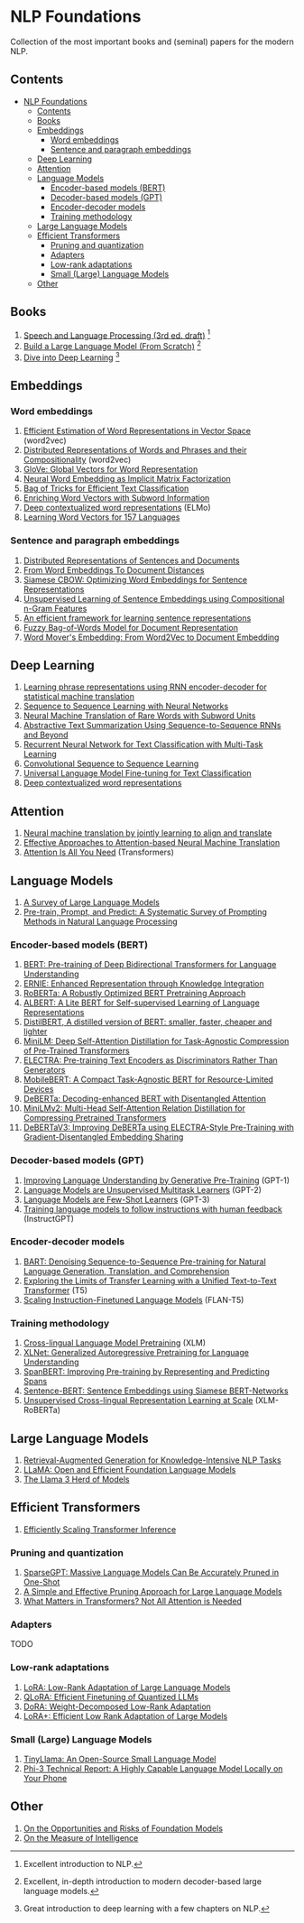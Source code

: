 # NLP Foundations

Collection of the most important books and (seminal) papers for the modern NLP.

## Contents

- [NLP Foundations](#nlp-foundations)
  - [Contents](#contents)
  - [Books](#books)
  - [Embeddings](#embeddings)
    - [Word embeddings](#word-embeddings)
    - [Sentence and paragraph embeddings](#sentence-and-paragraph-embeddings)
  - [Deep Learning](#deep-learning)
  - [Attention](#attention)
  - [Language Models](#language-models)
    - [Encoder-based models (BERT)](#encoder-based-models-bert)
    - [Decoder-based models (GPT)](#decoder-based-models-gpt)
    - [Encoder-decoder models](#encoder-decoder-models)
    - [Training methodology](#training-methodology)
  - [Large Language Models](#large-language-models)
  - [Efficient Transformers](#efficient-transformers)
    - [Pruning and quantization](#pruning-and-quantization)
    - [Adapters](#adapters)
    - [Low-rank adaptations](#low-rank-adaptations)
    - [Small (Large) Language Models](#small-large-language-models)
  - [Other](#other)

## Books

1. [Speech and Language Processing (3rd ed. draft)](https://web.stanford.edu/~jurafsky/slp3/) [^1]
2. [Build a Large Language Model (From Scratch)](https://github.com/rasbt/LLMs-from-scratch) [^2]
3. [Dive into Deep Learning](https://d2l.ai) [^3]

[^1]: Excellent introduction to NLP.
[^2]: Excellent, in-depth introduction to modern decoder-based large language models.
[^3]: Great introduction to deep learning with a few chapters on NLP.

## Embeddings

### Word embeddings

1. [Efficient Estimation of Word Representations in Vector Space](https://arxiv.org/abs/1301.3781) (word2vec)
2. [Distributed Representations of Words and Phrases and their Compositionality](https://arxiv.org/abs/1310.4546) (word2vec)
3. [GloVe: Global Vectors for Word Representation](https://aclanthology.org/D14-1162/)
4. [Neural Word Embedding as Implicit Matrix Factorization](https://papers.nips.cc/paper_files/paper/2014/hash/feab05aa91085b7a8012516bc3533958-Abstract.html)
5. [Bag of Tricks for Efficient Text Classification](https://arxiv.org/abs/1607.01759)
6. [Enriching Word Vectors with Subword Information](https://arxiv.org/abs/1607.04606)
7. [Deep contextualized word representations](https://arxiv.org/abs/1802.05365) (ELMo)
8. [Learning Word Vectors for 157 Languages](https://arxiv.org/abs/1802.06893)

### Sentence and paragraph embeddings

1. [Distributed Representations of Sentences and Documents](https://arxiv.org/abs/1405.4053)
2. [From Word Embeddings To Document Distances](https://proceedings.mlr.press/v37/kusnerb15.html)
3. [Siamese CBOW: Optimizing Word Embeddings for Sentence Representations](https://arxiv.org/abs/1606.04640)
4. [Unsupervised Learning of Sentence Embeddings using Compositional n-Gram Features](https://arxiv.org/abs/1703.02507)
5. [An efficient framework for learning sentence representations](https://arxiv.org/abs/1803.02893)
6. [Fuzzy Bag-of-Words Model for Document Representation](https://ieeexplore.ieee.org/document/7891009)
7. [Word Mover's Embedding: From Word2Vec to Document Embedding](https://arxiv.org/abs/1811.01713)

## Deep Learning

1. [Learning phrase representations using RNN encoder-decoder for statistical machine translation](https://arxiv.org/abs/1406.1078)
2. [Sequence to Sequence Learning with Neural Networks](https://arxiv.org/abs/1409.3215)
3. [Neural Machine Translation of Rare Words with Subword Units](https://arxiv.org/abs/1508.07909)
4. [Abstractive Text Summarization Using Sequence-to-Sequence RNNs and Beyond](https://arxiv.org/abs/1602.06023)
5. [Recurrent Neural Network for Text Classification with Multi-Task Learning](https://arxiv.org/abs/1605.05101)
6. [Convolutional Sequence to Sequence Learning](https://arxiv.org/abs/1705.03122)
7. [Universal Language Model Fine-tuning for Text Classification](https://arxiv.org/abs/1801.06146)
8. [Deep contextualized word representations](https://arxiv.org/abs/1802.05365)

## Attention

1. [Neural machine translation by jointly learning to align and translate](https://arxiv.org/abs/1409.0473)
2. [Effective Approaches to Attention-based Neural Machine Translation](https://arxiv.org/abs/1508.04025)
3. [Attention Is All You Need](https://arxiv.org/abs/1706.03762) (Transformers)

## Language Models

1. [A Survey of Large Language Models](https://arxiv.org/abs/2303.18223)
2. [Pre-train, Prompt, and Predict: A Systematic Survey of Prompting Methods in Natural Language Processing](https://arxiv.org/abs/2107.13586)

### Encoder-based models (BERT)

1. [BERT: Pre-training of Deep Bidirectional Transformers for Language Understanding](https://arxiv.org/abs/1810.04805)
2. [ERNIE: Enhanced Representation through Knowledge Integration](https://arxiv.org/abs/1904.09223)
3. [RoBERTa: A Robustly Optimized BERT Pretraining Approach](https://arxiv.org/abs/1907.11692)
4. [ALBERT: A Lite BERT for Self-supervised Learning of Language Representations](https://arxiv.org/abs/1909.11942)
5. [DistilBERT, A distilled version of BERT: smaller, faster, cheaper and lighter](https://arxiv.org/abs/1910.01108)
6. [MiniLM: Deep Self-Attention Distillation for Task-Agnostic Compression of Pre-Trained Transformers](https://arxiv.org/abs/2002.10957)
7. [ELECTRA: Pre-training Text Encoders as Discriminators Rather Than Generators](https://arxiv.org/abs/2003.10555)
8. [MobileBERT: A Compact Task-Agnostic BERT for Resource-Limited Devices](https://arxiv.org/abs/2004.02984)
9. [DeBERTa: Decoding-enhanced BERT with Disentangled Attention](https://arxiv.org/abs/2006.03654)
10. [MiniLMv2: Multi-Head Self-Attention Relation Distillation for Compressing Pretrained Transformers](https://arxiv.org/abs/2012.15828)
11. [DeBERTaV3: Improving DeBERTa using ELECTRA-Style Pre-Training with Gradient-Disentangled Embedding Sharing](https://arxiv.org/abs/2111.09543)

### Decoder-based models (GPT)

1. [Improving Language Understanding by Generative Pre-Training](https://cdn.openai.com/research-covers/language-unsupervised/language_understanding_paper.pdf) (GPT-1)
2. [Language Models are Unsupervised Multitask Learners](https://cdn.openai.com/better-language-models/language_models_are_unsupervised_multitask_learners.pdf) (GPT-2)
3. [Language Models are Few-Shot Learners](https://arxiv.org/abs/2005.14165) (GPT-3)
4. [Training language models to follow instructions with human feedback](https://arxiv.org/abs/2203.02155) (InstructGPT)

### Encoder-decoder models

1. [BART: Denoising Sequence-to-Sequence Pre-training for Natural Language Generation, Translation, and Comprehension](https://arxiv.org/abs/1910.13461)
2. [Exploring the Limits of Transfer Learning with a Unified Text-to-Text Transformer](https://www.jmlr.org/papers/v21/20-074.html) (T5)
3. [Scaling Instruction-Finetuned Language Models](https://arxiv.org/abs/2210.11416) (FLAN-T5)

### Training methodology

1. [Cross-lingual Language Model Pretraining](https://arxiv.org/abs/1901.07291) (XLM)
2. [XLNet: Generalized Autoregressive Pretraining for Language Understanding](https://arxiv.org/abs/1906.08237)
3. [SpanBERT: Improving Pre-training by Representing and Predicting Spans](https://arxiv.org/abs/1907.10529)
4. [Sentence-BERT: Sentence Embeddings using Siamese BERT-Networks](https://arxiv.org/abs/1908.10084)
5. [Unsupervised Cross-lingual Representation Learning at Scale](https://arxiv.org/abs/1911.02116) (XLM-RoBERTa)

## Large Language Models

1. [Retrieval-Augmented Generation for Knowledge-Intensive NLP Tasks](https://arxiv.org/abs/2005.11401)
2. [LLaMA: Open and Efficient Foundation Language Models](https://arxiv.org/abs/2302.13971)
3. [The Llama 3 Herd of Models](https://arxiv.org/abs/2407.21783)

## Efficient Transformers

1. [Efficiently Scaling Transformer Inference](https://arxiv.org/abs/2211.05102)

### Pruning and quantization

1. [SparseGPT: Massive Language Models Can Be Accurately Pruned in One-Shot](https://arxiv.org/abs/2301.00774)
2. [A Simple and Effective Pruning Approach for Large Language Models](https://arxiv.org/abs/2306.11695)
3. [What Matters in Transformers? Not All Attention is Needed](https://arxiv.org/abs/2406.15786)

### Adapters

TODO

### Low-rank adaptations

1. [LoRA: Low-Rank Adaptation of Large Language Models](https://arxiv.org/abs/2106.09685)
2. [QLoRA: Efficient Finetuning of Quantized LLMs](https://arxiv.org/abs/2305.14314)
3. [DoRA: Weight-Decomposed Low-Rank Adaptation](https://arxiv.org/abs/2402.09353)
4. [LoRA+: Efficient Low Rank Adaptation of Large Models](https://arxiv.org/abs/2402.12354)

### Small (Large) Language Models

1. [TinyLlama: An Open-Source Small Language Model](https://arxiv.org/abs/2401.02385)
2. [Phi-3 Technical Report: A Highly Capable Language Model Locally on Your Phone](https://arxiv.org/abs/2404.14219)

## Other

1. [On the Opportunities and Risks of Foundation Models](https://arxiv.org/abs/2108.07258)
2. [On the Measure of Intelligence](https://arxiv.org/abs/1911.01547)
